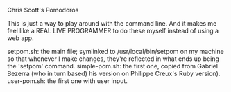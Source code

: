 Chris Scott's Pomodoros

This is just a way to play around with the command line.
And it makes me feel like a REAL LIVE PROGRAMMER to do these myself instead of using a web app.

setpom.sh: the main file; symlinked to /usr/local/bin/setpom on my machine so that whenever I make changes,
  they're reflected in what ends up being the 'setpom' command.
simple-pom.sh: the first one, copied from Gabriel Bezerra (who in turn based)
  his version on Philippe Creux's Ruby version).
user-pom.sh: the first one with user input.

